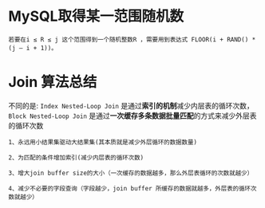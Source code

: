 # MySQL取得某一范围随机数

    若要在i ≤ R ≤ j 这个范围得到一个随机整数R ，需要用到表达式 FLOOR(i + RAND() * (j – i + 1))。

# Join 算法总结

不同的是: `Index Nested-Loop Join` 是通过**索引的机制**减少内层表的循环次数，
         `Block Nested-Loop Join` 是通过**一次缓存多条数据批量匹配**的方式来减少外层表的循环次数

    1、永远用小结果集驱动大结果集(其本质就是减少外层循环的数据数量)

    2、为匹配的条件增加索引(减少内层表的循环次数)

    3、增大join buffer size的大小（一次缓存的数据越多，那么外层表循环的次数就越少）

    4、减少不必要的字段查询（字段越少，join buffer 所缓存的数据就越多，外层表的循环次数就越少）